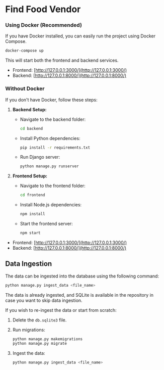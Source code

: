 # Find Food Vendor

### Using Docker (Recommended)

If you have Docker installed, you can easily run the project using Docker Compose.

```bash
docker-compose up
```

This will start both the frontend and backend services.

- Frontend: [http://127.0.0.1:3000/](http://127.0.0.1:3000/)
- Backend: [http://127.0.0.1:8000/](http://127.0.0.1:8000/)

### Without Docker

If you don't have Docker, follow these steps:

1. **Backend Setup:**

   - Navigate to the backend folder:

     ```bash
     cd backend
     ```

   - Install Python dependencies:

     ```bash
     pip install -r requirements.txt
     ```

   - Run Django server:

     ```bash
     python manage.py runserver
     ```

2. **Frontend Setup:**

   - Navigate to the frontend folder:

     ```bash
     cd frontend
     ```

   - Install Node.js dependencies:

     ```bash
     npm install
     ```

   - Start the frontend server:

     ```bash
     npm start
     ```

- Frontend: [http://127.0.0.1:3000/](http://127.0.0.1:3000/)
- Backend: [http://127.0.0.1:8000/](http://127.0.0.1:8000/)

## Data Ingestion

The data can be ingested into the database using the following command:

```bash
python manage.py ingest_data <file_name>
```

The data is already ingested, and SQLite is available in the repository in case you want to skip data ingestion.

If you wish to re-ingest the data or start from scratch:

1. Delete the `db.sqlite3` file.
2. Run migrations:

   ```bash
   python manage.py makemigrations
   python manage.py migrate
   ```

3. Ingest the data:

   ```bash
   python manage.py ingest_data <file_name>
   ```

```
